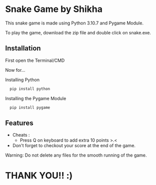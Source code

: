 
# Snake Game by Shikha

This snake game is made using Python 3.10.7 and Pygame Module.

To play the game, download the zip file and double click on snake.exe.



## Installation
First open the Terminal/CMD

Now for...

Installing Python

```bash
  pip install python
```
Installing the Pygame Module

```bash
  pip install pygame
```    
## Features

- Cheats :
  - Press Q on keyboard to add extra 10 points >.<
- Don't forget to checkout your score at the end of the game.


Warning: Do not delete any files for the smooth running of the game.

# THANK YOU!! :)
